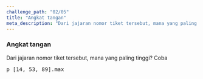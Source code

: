 ```yaml
---
challenge_path: "02/05"
title: "Angkat tangan"
meta_description: "Dari jajaran nomor tiket tersebut, mana yang paling tinggi?"
---
```


### Angkat tangan

Dari jajaran nomor tiket tersebut, mana yang paling tinggi? Coba

<pre>p [14, 53, 89].max</pre>